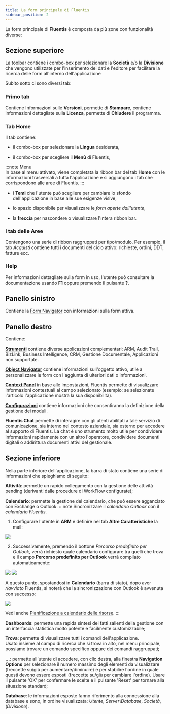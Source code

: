 ```yaml
---
title: La form principale di Fluentis
sidebar_position: 2
---
```


La form principale di **Fluentis** è composta da più zone con funzionalità diverse:

## Sezione superiore 

La toolbar contiene i combo-box per selezionare la **Società** e/o la **Divisione** che vengono utilizzate per l'inserimento dei dati e l'editore per facilitare la ricerca delle form all'interno dell'applicazione

Subito sotto ci sono diversi tab:

### Primo tab

Contiene Informazioni sulle **Versioni**, permette di **Stampare**, contiene informazioni dettagliate sulla **Licenza**, permette di **Chiudere** il programma.

### Tab Home

Il tab contiene:

- il combo-box per selezionare la **Lingua** desiderata,
    
- il combo-box per scegliere il **Menù** di Fluentis,

:::note Menu    
In base al menu attivato, viene completata la ribbon bar del tab **Home** con le informazioni trasversali a tutta l'applicazione e si aggiungono i tab che corrispondono alle aree di Fluentis.
:::
    
- i **Temi** che l'utente può scegliere per cambiare lo sfondo dell'applicazione in base alle sue esigenze visive,
    
- lo spazio disponibile per visualizzare le *form aperte dall'utente*,
    
- la **freccia** per nascondere o visualizzare l'intera ribbon bar.
    
### I tab delle Aree

Contengono una serie di ribbon raggruppati per tipo/modulo. Per esempio, il tab *Acquisti* contiene tutti i documenti del ciclo attivo: richieste, ordini, DDT, fatture ecc.

### Help
    
Per informazioni dettagliate sulla form in uso, l'utente può consultare la documentazione usando **F1** oppure premendo il pulsante **?**.

## Panello sinistro

Contiene la [Form Navigator](/docs/form-navigator/data-grid-settings) con informazioni sulla form attiva.

## Panello destro

Contiene:

**[Strumenti](/docs/applications/applications-intr)** contiene diverse applicazioni complementari: ARM, Audit Trail, BizLink, Business Intelligence, CRM, Gestione Documentale, Applicazioni non supportate.

**[Object Navigator](/docs/object-navigator/object-navigator-intro)** contiene informazioni sull'oggetto attivo, utile a personalizzare le form con l'aggiunta di ulteriori dati o informazioni.

**[Context Panel](/docs/panels/context-panel)** in base alle impostazioni, Fluentis permette di visualizzare informazioni contestuali al campo selezionato (esempio: se selezionate l'articolo l'applicazione mostra la sua disponibilità).

**[Configurazioni](/docs/configurations/configuration)** contiene informazioni che consentiranno la definizione della gestione dei moduli.

**Fluentis Chat** permette di interagire con gli utenti abilitati a tale servizio di comunicazione, sia interno nel contesto aziendale, sia esterno per accedere al supporto di Fluentis. La chat è uno strumento molto utile per condividere informazioni rapidamente con un altro l'operatore, condividere documenti digitali o addirittura documenti attivi del gestionale. 

## Sezione inferiore

Nella parte inferiore dell'applicazione, la barra di stato contiene una serie di informazioni che spieghiamo di seguito:

**Attività**: permette un rapido collegamento con la gestione delle attività pending (derivanti dalle procedure di WorkFlow configurate);

**Calendario**: permette la gestione del calendario, che può essere agganciato con Exchange o Outlook.
:::note Sincronizzare il *calendario Outlook* con il *calendario Fluentis*. 

1. Configurare l'utente in **ARM** e definire nel tab **Altre Caratteristiche** la mail: 

![](/img/it-it/guide/panels/status-bar/calendar-configuration/image01.png)


2. Successivamente, premendo il bottone *Percorso predefinito per Outlook*, verrà richiesto quale calendario configurare tra quelli che trova e il campo **Percorso predefinito per Outlook** verrà compilato automaticamente: 

![](/img/it-it/guide/panels/status-bar/calendar-configuration/image02.png) ![](/img/it-it/guide/panels/status-bar/calendar-configuration/image03.png)


A questo punto, spostandosi in **Calendario** (barra di stato), dopo aver *riavviato* Fluentis, si noterà che la sincronizzazione con Outlook è avvenuta con successo:

![](/img/it-it/guide/panels/status-bar/calendar-configuration/image04.png)


Vedi anche [Pianificazione a calendario delle risorse](/docs/project-management/transverse-procedures).
:::


**Dashboards**: permette una rapida sintesi dei fatti salienti della gestione con un interfaccia statistica molto potente e facilmente customizzabile;

**Trova**: permette di visualizzare tutti i comandi dell'applicazione. Usato insieme al campo di ricerca che si trova in alto, nel menu principale, possiamo trovare un comando specifico oppure dei comandi raggruppati;

**...**: permette all'utente di accedere, con clic destra, alla finestra **Navigation Options** per selezionare il numero massimo degli elementi da visualizzare (freccette su/giù per aumentare/diminuire) e per stabilire l'ordine in quale questi devono essere esposti (freccette su/giù per cambiare l'ordine). Usare il pulsante 'OK' per confermare le scelte e il pulsante 'Reset' per tornare alla situazione standard;

**Database**: le informazioni esposte fanno riferimento alla connessione alla database e sono, in ordine visualizzata: *Utente*, *Server\Database*, *Società*, (*Divisione*).